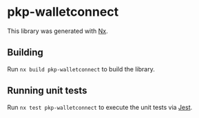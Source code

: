 # pkp-walletconnect

This library was generated with [Nx](https://nx.dev).

## Building

Run `nx build pkp-walletconnect` to build the library.

## Running unit tests

Run `nx test pkp-walletconnect` to execute the unit tests via [Jest](https://jestjs.io).
